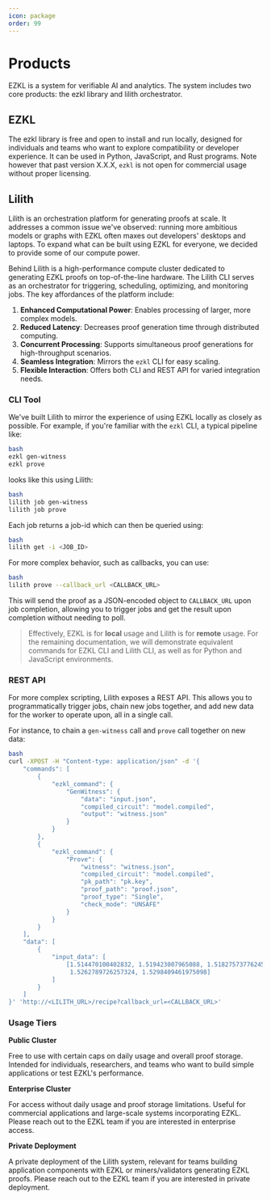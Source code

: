 ```yaml
---
icon: package
order: 99
---
```


# Products
EZKL is a system for verifiable AI and analytics. The system includes two core products: the ezkl library and lilith orchestrator.
## EZKL

The ezkl library is free and open to install and run locally, designed for individuals and teams who want to explore compatibility or developer experience. It can be used in Python, JavaScript, and Rust programs. Note however that past version X.X.X, `ezkl` is not open for commercial usage without proper licensing.

## Lilith

Lilith is an orchestration platform for generating proofs at scale. It addresses a common issue we've observed: running more ambitious models or graphs with EZKL often maxes out developers' desktops and laptops. To expand what can be built using EZKL for everyone, we decided to provide some of our compute power.

Behind Lilith is a high-performance compute cluster dedicated to generating EZKL proofs on top-of-the-line hardware. The Lilith CLI serves as an orchestrator for triggering, scheduling, optimizing, and monitoring jobs. The key affordances of the platform include: 

1. **Enhanced Computational Power**: Enables processing of larger, more complex models.
2. **Reduced Latency**: Decreases proof generation time through distributed computing.
3. **Concurrent Processing**: Supports simultaneous proof generations for high-throughput scenarios.
4. **Seamless Integration**: Mirrors the `ezkl` CLI for easy scaling.
5. **Flexible Interaction**: Offers both CLI and REST API for varied integration needs.

### CLI Tool

We've built Lilith to mirror the experience of using EZKL locally as closely as possible. For example, if you're familiar with the `ezkl` CLI, a typical pipeline like:

```bash
bash
ezkl gen-witness
ezkl prove
```

looks like this using Lilith:

```bash
bash
lilith job gen-witness
lilith job prove
```

Each job returns a job-id which can then be queried using:

```bash
bash
lilith get -i <JOB_ID>
```

For more complex behavior, such as callbacks, you can use:

```bash
bash
lilith prove --callback_url <CALLBACK_URL>
```

This will send the proof as a JSON-encoded object to `CALLBACK_URL` upon job completion, allowing you to trigger jobs and get the result upon completion without needing to poll.

> Effectively, EZKL is for **local** usage and Lilith is for **remote** usage. For the remaining documentation, we will demonstrate equivalent commands for EZKL CLI and Lilith CLI, as well as for Python and JavaScript environments.

### REST API

For more complex scripting, Lilith exposes a REST API. This allows you to programmatically trigger jobs, chain new jobs together, and add new data for the worker to operate upon, all in a single call. 

For instance, to chain a `gen-witness` call and `prove` call together on new data:

```bash
bash
curl -XPOST -H "Content-type: application/json" -d '{
    "commands": [
        {
            "ezkl_command": {
                "GenWitness": {
                    "data": "input.json",
                    "compiled_circuit": "model.compiled",
                    "output": "witness.json"
                }
            }
        },
        {
            "ezkl_command": {
                "Prove": {
                    "witness": "witness.json",
                    "compiled_circuit": "model.compiled",
                    "pk_path": "pk.key",
                    "proof_path": "proof.json",
                    "proof_type": "Single",
                    "check_mode": "UNSAFE"
                }
            }
        }
    ],
    "data": [
        {
            "input_data": [
                [1.514470100402832, 1.519423007965088, 1.5182757377624512,
                 1.5262789726257324, 1.5298409461975098]
            ]
        }
    ]
}' 'http://<LILITH_URL>/recipe?callback_url=<CALLBACK_URL>'

```

### Usage Tiers

**Public Cluster**

Free to use with certain caps on daily usage and overall proof storage. Intended for individuals, researchers, and teams who want to build simple applications or test EZKL's performance.

**Enterprise Cluster**

For access without daily usage and proof storage limitations. Useful for commercial applications and large-scale systems incorporating EZKL. Please reach out to the EZKL team if you are interested in enterprise access. 

**Private Deployment**

 A private deployment of the Lilith system, relevant for teams building application components with EZKL or miners/validators generating EZKL proofs. Please reach out to the EZKL team if you are interested in private deployment.